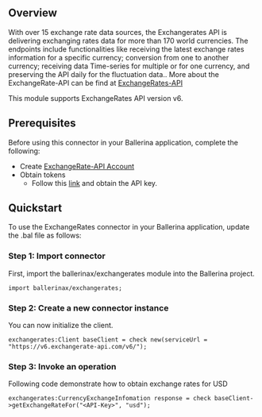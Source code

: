 ## Overview
With over 15 exchange rate data sources, the Exchangerates API is delivering exchanging rates data for more than 170 world currencies. The endpoints include functionalities like receiving the latest exchange rates information for a specific currency; conversion from one to another currency; receiving data Time-series for multiple or for one currency, and preserving the API daily for the fluctuation data.. More about the ExchangeRate-API can be find at [ExchangeRates-API](https://exchangeratesapi.io/documentation/)
 
This module supports ExchangeRates API version v6.

## Prerequisites
 
Before using this connector in your Ballerina application, complete the following:
 
* Create [ExchangeRate-API Account](https://app.exchangerate-api.com/sign-up)
* Obtain tokens
    - Follow this [link](https://app.exchangerate-api.com/dashboard) and obtain the API key.

## Quickstart
To use the ExchangeRates connector in your Ballerina application, update the .bal file as follows:
### Step 1: Import connector
First, import the ballerinax/exchangerates module into the Ballerina project.
```ballerina
import ballerinax/exchangerates;
```
### Step 2: Create a new connector instance
You can now initialize the client.
```ballerina
exchangerates:Client baseClient = check new(serviceUrl = "https://v6.exchangerate-api.com/v6/");
```

### Step 3: Invoke an operation
Following code demonstrate how to obtain exchange rates for USD

```ballerina
exchangerates:CurrencyExchangeInfomation response = check baseClient->getExchangeRateFor("<API-Key>", "usd");
```
